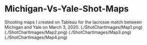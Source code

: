 # Michigan-Vs-Yale-Shot-Maps
Shooting maps I created on Tableau for the lacrosse match between Michigan and Yale on March 3, 2020.
(./ShotChartImages/Map1.png)
(./ShotChartImages/Map2.png)
(./ShotChartImages/Map3.png)
(./ShotChartImages/Map4.png)
